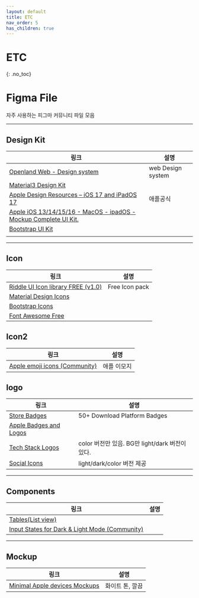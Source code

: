```yaml
---
layout: default
title: ETC
nav_order: 5
has_children: true
---
```


# ETC
{: .no_toc}



# Figma File
자주 사용하는 피그마 커뮤니티 파일 모음


---
## Design Kit

|링크|설명|
|--|--|
|[Openland Web - Design system](https://www.figma.com/community/file/1043155661476968345)|web Design system|
|[Material3 Design Kit](https://www.figma.com/community/file/1035203688168086460)||
|[Apple Design Resources – iOS 17 and iPadOS 17](https://www.figma.com/community/file/1248375255495415511)|애플공식|
|[Apple iOS 13/14/15/16 - MacOS - ipadOS - Mockup Complete UI Kit.](https://www.figma.com/community/file/1129042711905918112)||
|[Bootstrap UI Kit](https://www.figma.com/community/file/876022745968684318)||
|||


---

## Icon

|링크|설명|
|--|--|
|[Riddle UI Icon library FREE (v1.0)](https://www.figma.com/community/file/1225846854031994714)|Free Icon pack|
|[Material Design Icons](https://www.figma.com/community/file/1018004203735657159)||
|[Bootstrap Icons](https://www.figma.com/community/file/1172931415891390979)||
|[Font Awesome Free](https://www.figma.com/community/file/836278983960849574)||



## Icon2

|링크|설명|
|--|--|
|[Apple emoji icons (Community)](https://www.figma.com/community/file/1005122464237232101)|애플 이모지|


## logo

|링크|설명|
|--|--|
|[Store Badges](https://www.figma.com/community/file/1171962252273559219)|50+ Download Platform Badges | BRIX Templates|
|[Apple Badges and Logos](https://www.figma.com/community/file/1133751281916939807)||
|[Tech Stack Logos](https://www.figma.com/community/file/1215867213830319287)|color 버전만 있음. BG만 light/dark 버전이 있다.|
|[Social Icons](https://www.figma.com/community/file/1062685834129210498)|light/dark/color 버전 제공|


---

## Components

|링크|설명|
|--|--|
|[Tables(List view)](https://www.figma.com/community/file/1201455928454894690)||
|[Input States for Dark & Light Mode (Community)](https://www.figma.com/community/file/1163918149351760613)||


---

## Mockup

|링크|설명|
|--|--|
|[Minimal Apple devices Mockups](https://www.figma.com/community/file/813403365694699823)|화이트 톤, 깔끔|


